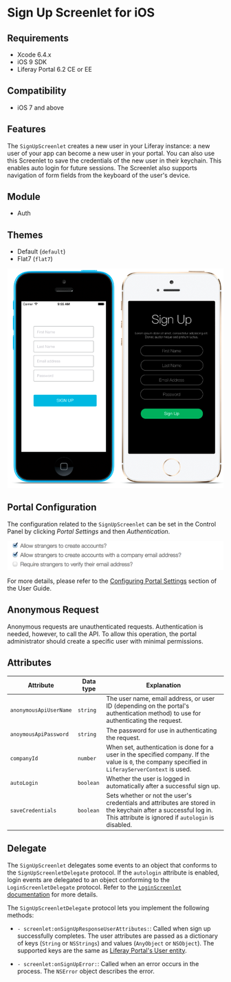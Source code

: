# Sign Up Screenlet for iOS [](id=signupscreenlet-for-ios)

## Requirements [](id=requirements)

- Xcode 6.4.x
- iOS 9 SDK
- Liferay Portal 6.2 CE or EE

## Compatibility [](id=compatibility)

- iOS 7 and above

## Features [](id=features)

The `SignUpScreenlet` creates a new user in your Liferay instance: a new user of
your app can become a new user in your portal. You can also use this Screenlet
to save the credentials of the new user in their keychain. This enables auto
login for future sessions. The Screenlet also supports navigation of form fields
from the keyboard of the user's device.

## Module [](id=module)

- Auth

## Themes [](id=themes)

- Default (`default`)
- Flat7 (`flat7`)

![The `SignUpScreenlet` with the Default and Flat7 Themes.](../../images/screens-ios-signup.png)

## Portal Configuration [](id=portal-configuration)

The configuration related to the `SignUpScreenlet` can be set in the Control 
Panel by clicking *Portal Settings* and then *Authentication*. 

![The portal settings related to the `SignUpScreenlet`.](../../images/screens-portal-signup.png)

For more details, please refer to the [Configuring Portal Settings](/portal/-/knowledge_base/6-2/configuring-portal-settings) 
section of the User Guide.

## Anonymous Request [](id=anonymous-request)

Anonymous requests are unauthenticated requests. Authentication is needed,
however, to call the API. To allow this operation, the portal administrator
should create a specific user with minimal permissions.

## Attributes [](id=attributes)

| Attribute | Data type | Explanation |
|-----------|-----------|-------------| 
| `anonymousApiUserName` | `string` | The user name, email address, or user ID (depending on the portal's authentication method) to use for authenticating the request. |
| `anoymousApiPassword` | `string` | The password for use in authenticating the request. |
| `companyId` | `number` | When set, authentication is done for a user in the specified company. If the value is `0`, the company specified in `LiferayServerContext` is used. |
| `autoLogin` | `boolean` | Whether the user is logged in automatically after a successful sign up. |
| `saveCredentials` | `boolean` | Sets whether or not the user's credentials and attributes are stored in the keychain after a successful log in. This attribute is ignored if `autologin` is disabled. |

## Delegate [](id=delegate)

The `SignUpScreenlet` delegates some events to an object that conforms to the 
`SignUpScreenletDelegate` protocol. If the `autologin` attribute is enabled, 
login events are delegated to an object conforming to the 
`LoginScreenletDelegate` protocol. Refer to the [`LoginScreenlet` documentation](LoginScreenlet.md) 
for more details.

The `SignUpScreenletDelegate` protocol lets you implement the following methods:

- `- screenlet:onSignUpResponseUserAttributes:`: Called when sign up 
  successfully completes. The user attributes are passed as a dictionary of keys 
  (`String` or `NSStrings`) and values (`AnyObject` or `NSObject`). The 
  supported keys are the same as [Liferay Portal's User entity](https://github.com/liferay/liferay-portal/blob/6.2.x/portal-impl/src/com/liferay/portal/service.xml#L2227).

- `- screenlet:onSignUpError:`: Called when an error occurs in the process. The 
  `NSError` object describes the error.
